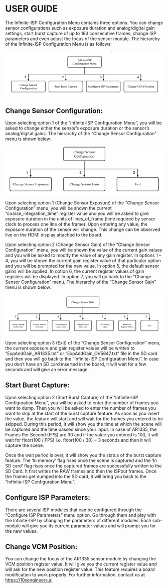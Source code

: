 # USER GUIDE

The Infinite-ISP Configuration Menu contains three options. You can change sensor configurations such as exposure duration and analog/digital gain settings, start burst capture of up to 193 consecutive frames, change ISP parameters and even adjust the focus of the sensor module. The hierarchy of the Infinite-ISP Configuration Menu is as follows:

<kbd>![status before dumping](/doc/user_guide/user_menu_top.png)</kbd> 


## Change Sensor Configuration:


Upon selecting option 1 of the “Infinite-ISP Configuration Menu”, you will be asked to change either the sensor’s exposure duration or the sensor’s analog/digital gains. The hierarchy of the “Change Sensor Configuration” menu is shown below.

<kbd>![status before dumping](/doc/user_guide/user_menu_sensor.png)</kbd> 


Upon selecting option 1 (Change Sensor Exposure) of the “Change Sensor Configuration” menu, you will be shown the current “coarse_integration_time” register value and you will be asked to give exposure duration in the units of lines_of_frame (time required by sensor clock to process one line of the frame). Upon entering any value, the exposure duration of the sensor will change. This change can be observed live on the HDMI display attached to the board.

Upon selecting option 2 (Change Sensor Gain) of the “Change Sensor Configuration” menu, you will be shown the value of the current gain values and you will be asked to modify the value of any gain register. In options 1 – 4, you will be shown the current gain register value of that particular option and you will be prompted for the new value. In option 5, the default sensor gains will be applied. In option 6, the current register values of gain registers will be displayed. In option 7, you will go back to the “Change Sensor Configuration” menu. The hierarchy of the “Change Sensor Gain” menu is shown below.

<kbd>![status before dumping](/doc/user_guide/sensor_gain.png)</kbd>


Upon selecting option 3 (Exit)  of the “Change Sensor Configuration” menu, the current exposure and gain register values will be written to “ExpAndGain_AR1335.txt” or “ExpAndGain_OV5647.txt” file in the SD card and then you will go back to the “Infinite-ISP Configuration Menu”. In case you don’t have an SD card inserted in the board, it will wait for a few seconds and will give an error message.


## Start Burst Capture:

 
Upon selecting option 2 (Start Burst Capture) of the “Infinite-ISP Configuration Menu”, you will be asked to enter the number of frames you want to dump. Then you will be asked to enter the number of frames you want to skip at the start of the burst capture feature. As soon as you insert the value, the feature will start and will wait for the frames you entered to be skipped. During this period, it will show you the time at which the scene will be captured and the time passed since your input. In case of AR1335, the Frames Per Second (FPS) are 30 and if the value you entered is 100, it will wait for floor(100 / FPS) i.e. floor(100 / 30) = 3 seconds and then it will capture the scene.

Once the wait period is over, it will show you the status of the burst capture feature. The ‘In memory’ flag rises once the scene is captured and the ‘In SD card’ flag rises once the captured frames are successfully written to the SD Card. It first writes the RAW frames and then the ISPout frames. Once the frames get dumped into the SD card, it will bring you back to the “Infinite-ISP Configuration Menu”.


## Configure ISP Parameters:


There are several ISP modules that can be configured through the “Configure ISP Parameters” menu option. Go through them and play with the Infinite-ISP by changing the parameters of different modules. Each sub-module will give you its current parameter values and will prompt you for the new values.


## Change VCM Position:


You can change the focus of the AR1335 sensor module by changing the VCM position register value. It will give you the current register value and will ask for the new position register value. This feature requires a board modification to work properly. For further information, contact us at https://10xengineers.ai

